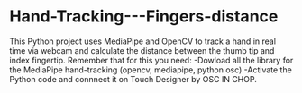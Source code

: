 # Hand-Tracking---Fingers-distance
This Python project uses MediaPipe and OpenCV to track a hand in real time via webcam and calculate the distance between the thumb tip and index fingertip.
Remember that for this you need:
-Dowload all the library for the MediaPipe hand-tracking (opencv, mediapipe, python osc)
-Activate the Python code and connnect it on Touch Designer by OSC IN CHOP.
